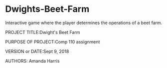 # Dwights-Beet-Farm
Interactive game where the player determines the operations of a beet farm.

PROJECT TITLE:Dwight's Beet Farm

PURPOSE OF PROJECT:Comp 110 assignment 

VERSION or DATE:Sept 9, 2018

AUTHORS: Amanda Harris 

